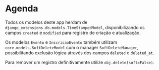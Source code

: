 # Agenda

Todos os modelos deste app herdam de `django_extensions.db.models.TimeStampedModel`,
disponibilizando os campos `created` e `modified` para registro de criação e
atualização.

Os modelos `Evento` e `InscricaoEvento` também utilizam `core.models.SoftDeleteModel`
com o manager `SoftDeleteManager`, possibilitando exclusão lógica através dos
campos `deleted` e `deleted_at`.

Para remover um registro definitivamente utilize `obj.delete(soft=False)`.
